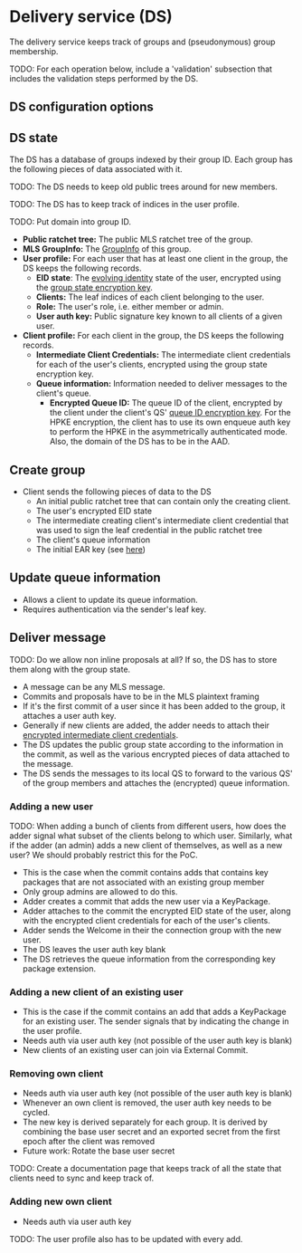 # Delivery service (DS)

The delivery service keeps track of groups and (pseudonymous) group membership.

TODO: For each operation below, include a 'validation' subsection that includes the validation steps performed by the DS.

## DS configuration options

## DS state

The DS has a database of groups indexed by their group ID. Each group has the following pieces of data associated with it.

TODO: The DS needs to keep old public trees around for new members.

TODO: The DS has to keep track of indices in the user profile.

TODO: Put domain into group ID.

* **Public ratchet tree:** The public MLS ratchet tree of the group.
* **MLS GroupInfo:** The [GroupInfo](https://www.ietf.org/archive/id/draft-ietf-mls-protocol-16.html#name-adding-members-to-the-group) of this group.
* **User profile:** For each user that has at least one client in the group, the DS keeps the following records.
  * **EID state**: The [evolving identity](authentication_service/evolving_identities.md) state of the user, encrypted using the [group state encryption key](delivery_service/group_state_encryption.md).
  * **Clients:** The leaf indices of each client belonging to the user.
  * **Role:** The user's role, i.e. either member or admin.
  * **User auth key:** Public signature key known to all clients of a given user.
* **Client profile:** For each client in the group, the DS keeps the following records.
  * **Intermediate Client Credentials:** The intermediate client credentials for each of the user's clients, encrypted using the group state encryption key.
  * **Queue information:** Information needed to deliver messages to the client's queue.
    * **Encrypted Queue ID:** The queue ID of the client, encrypted by the client under the client's QS' [queue ID encryption key](queuing_service.md#fetch-queue-ID-encryption-key). For the HPKE encryption, the client has to use its own enqueue auth key to perform the HPKE in the asymmetrically authenticated mode. Also, the domain of the DS has to be in the AAD.

## Create group

* Client sends the following pieces of data to the DS
  * An initial public ratchet tree that can contain only the creating client.
  * The user's encrypted EID state
  * The intermediate creating client's intermediate client credential that was used to sign the leaf credential in the public ratchet tree
  * The client's queue information
  * The initial EAR key (see [here](delivery_service/group_state_encryption.md))

## Update queue information

* Allows a client to update its queue information.
* Requires authentication via the sender's leaf key.

## Deliver message

TODO: Do we allow non inline proposals at all? If so, the DS has to store them along with the group state.

* A message can be any MLS message.
* Commits and proposals have to be in the MLS plaintext framing
* If it's the first commit of a user since it has been added to the group, it attaches a user auth key.
* Generally if new clients are added, the adder needs to attach their [encrypted intermediate client credentials](delivery_service/group_state_encryption.md#credential-encryption).
* The DS updates the public group state according to the information in the commit, as well as the various encrypted pieces of data attached to the message.
* The DS sends the messages to its local QS to forward to the various QS' of the group members and attaches the (encrypted) queue information.

### Adding a new user

TODO: When adding a bunch of clients from different users, how does the adder signal what subset of the clients belong to which user. Similarly, what if the adder (an admin) adds a new client of themselves, as well as a new user? We should probably restrict this for the PoC.

* This is the case when the commit contains adds that contains key packages that are not associated with an existing group member
* Only group admins are allowed to do this.
* Adder creates a commit that adds the new user via a KeyPackage.
* Adder attaches to the commit the encrypted EID state of the user, along with the encrypted client credentials for each of the user's clients.
* Adder sends the Welcome in their the connection group with the new user.
* The DS leaves the user auth key blank
* The DS retrieves the queue information from the corresponding key package extension.

### Adding a new client of an existing user

* This is the case if the commit contains an add that adds a KeyPackage for an existing user. The sender signals that by indicating the change in the user profile.
* Needs auth via user auth key (not possible of the user auth key is blank)
* New clients of an existing user can join via External Commit.

### Removing own client

* Needs auth via user auth key (not possible of the user auth key is blank)
* Whenever an own client is removed, the user auth key needs to be cycled.
* The new key is derived separately for each group. It is derived by combining the base user secret and an exported secret from the first epoch after the client was removed
* Future work: Rotate the base user secret

TODO: Create a documentation page that keeps track of all the state that clients need to sync and keep track of.

### Adding new own client

* Needs auth via user auth key

TODO: The user profile also has to be updated with every add.


